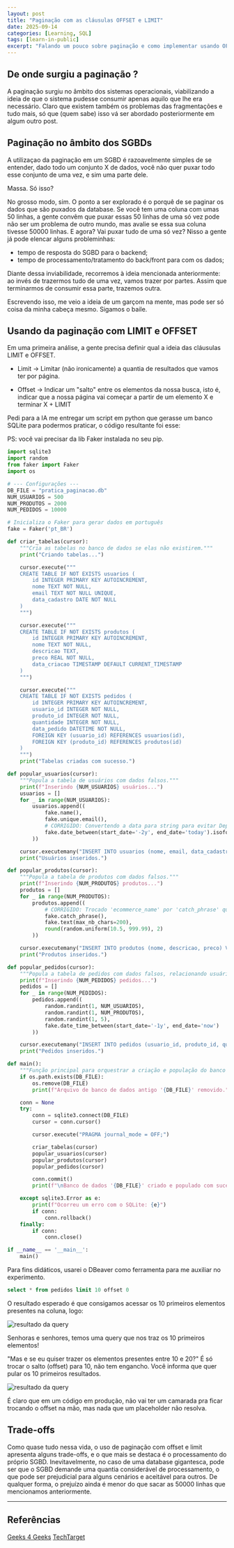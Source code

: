 ```yaml
---
layout: post
title: "Paginação com as cláusulas OFFSET e LIMIT"
date: 2025-09-14
categories: [Learning, SQL]
tags: [learn-in-public]
excerpt: "Falando um pouco sobre paginação e como implementar usando OFFSET/LIMIT, bem como os trade-offs presentes nessa opção"
---
```


## De onde surgiu a paginação ?

A paginação surgiu no âmbito dos sistemas operacionais, viabilizando a ideia de que o sistema pudesse consumir apenas aquilo que lhe era necessário. Claro que existem também os problemas das fragmentações e tudo mais, só que (quem sabe) isso vá ser abordado posteriormente em algum outro post. 

## Paginação no âmbito dos SGBDs

A utilizaçao da paginação em um SGBD é razoavelmente simples de se entender, dado todo um conjunto X de dados, você não quer puxar todo esse conjunto de uma vez, e sim uma parte dele. 

Massa. Só isso? 

No grosso modo, sim. O ponto a ser explorado é o porquê de se paginar os dados que são puxados da database. Se você tem uma coluna com umas 50 linhas, a gente convêm que puxar essas 50 linhas de uma só vez pode não ser um problema de outro mundo, mas avalie se essa sua coluna tivesse 50000 linhas. E agora? Vai puxar tudo de uma só vez? Nisso a gente já pode elencar alguns probleminhas: 

- tempo de resposta do SGBD para o backend; 
- tempo de processamento/tratamento do back/front para com os dados; 

Diante dessa inviabilidade, recorremos à ideia mencionada anteriormente: ao invés de trazermos tudo de uma vez, vamos trazer por partes. Assim que terminarmos de consumir essa parte, trazemos outra.

Escrevendo isso, me veio a ideia de um garçom na mente, mas pode ser só coisa da minha cabeça mesmo. Sigamos o baile. 

## Usando da paginação com LIMIT e OFFSET

Em uma primeira análise, a gente precisa definir qual a ideia das cláusulas LIMIT  e OFFSET. 


* Limit -> Limitar (não ironicamente) a quantia de resultados que vamos ter por página.

* Offset -> Indicar um "salto" entre os elementos da nossa busca, isto é, indicar que a nossa página vai começar a partir de um elemento X e terminar X + LIMIT 

Pedi para a IA me entregar um script em python que gerasse um banco SQLite para podermos praticar, o código resultante foi esse: 

PS: você vai precisar da lib Faker instalada no seu pip.


```python
import sqlite3
import random
from faker import Faker
import os

# --- Configurações ---
DB_FILE = "pratica_paginacao.db"
NUM_USUARIOS = 500
NUM_PRODUTOS = 2000
NUM_PEDIDOS = 10000

# Inicializa o Faker para gerar dados em português
fake = Faker('pt_BR')

def criar_tabelas(cursor):
    """Cria as tabelas no banco de dados se elas não existirem."""
    print("Criando tabelas...")

    cursor.execute("""
    CREATE TABLE IF NOT EXISTS usuarios (
        id INTEGER PRIMARY KEY AUTOINCREMENT,
        nome TEXT NOT NULL,
        email TEXT NOT NULL UNIQUE,
        data_cadastro DATE NOT NULL
    )
    """)

    cursor.execute("""
    CREATE TABLE IF NOT EXISTS produtos (
        id INTEGER PRIMARY KEY AUTOINCREMENT,
        nome TEXT NOT NULL,
        descricao TEXT,
        preco REAL NOT NULL,
        data_criacao TIMESTAMP DEFAULT CURRENT_TIMESTAMP
    )
    """)

    cursor.execute("""
    CREATE TABLE IF NOT EXISTS pedidos (
        id INTEGER PRIMARY KEY AUTOINCREMENT,
        usuario_id INTEGER NOT NULL,
        produto_id INTEGER NOT NULL,
        quantidade INTEGER NOT NULL,
        data_pedido DATETIME NOT NULL,
        FOREIGN KEY (usuario_id) REFERENCES usuarios(id),
        FOREIGN KEY (produto_id) REFERENCES produtos(id)
    )
    """)
    print("Tabelas criadas com sucesso.")

def popular_usuarios(cursor):
    """Popula a tabela de usuários com dados falsos."""
    print(f"Inserindo {NUM_USUARIOS} usuários...")
    usuarios = []
    for _ in range(NUM_USUARIOS):
        usuarios.append((
            fake.name(),
            fake.unique.email(),
            # CORRIGIDO: Convertendo a data para string para evitar DeprecationWarning
            fake.date_between(start_date='-2y', end_date='today').isoformat()
        ))

    cursor.executemany("INSERT INTO usuarios (nome, email, data_cadastro) VALUES (?, ?, ?)", usuarios)
    print("Usuários inseridos.")

def popular_produtos(cursor):
    """Popula a tabela de produtos com dados falsos."""
    print(f"Inserindo {NUM_PRODUTOS} produtos...")
    produtos = []
    for _ in range(NUM_PRODUTOS):
        produtos.append((
            # CORRIGIDO: Trocado 'ecommerce_name' por 'catch_phrase' que existe na lib
            fake.catch_phrase(),
            fake.text(max_nb_chars=200),
            round(random.uniform(10.5, 999.99), 2)
        ))

    cursor.executemany("INSERT INTO produtos (nome, descricao, preco) VALUES (?, ?, ?)", produtos)
    print("Produtos inseridos.")

def popular_pedidos(cursor):
    """Popula a tabela de pedidos com dados falsos, relacionando usuários e produtos."""
    print(f"Inserindo {NUM_PEDIDOS} pedidos...")
    pedidos = []
    for _ in range(NUM_PEDIDOS):
        pedidos.append((
            random.randint(1, NUM_USUARIOS),
            random.randint(1, NUM_PRODUTOS),
            random.randint(1, 5),
            fake.date_time_between(start_date='-1y', end_date='now')
        ))

    cursor.executemany("INSERT INTO pedidos (usuario_id, produto_id, quantidade, data_pedido) VALUES (?, ?, ?, ?)", pedidos)
    print("Pedidos inseridos.")

def main():
    """Função principal para orquestrar a criação e população do banco de dados."""
    if os.path.exists(DB_FILE):
        os.remove(DB_FILE)
        print(f"Arquivo de banco de dados antigo '{DB_FILE}' removido.")

    conn = None
    try:
        conn = sqlite3.connect(DB_FILE)
        cursor = conn.cursor()

        cursor.execute("PRAGMA journal_mode = OFF;")

        criar_tabelas(cursor)
        popular_usuarios(cursor)
        popular_produtos(cursor)
        popular_pedidos(cursor)

        conn.commit()
        print(f"\nBanco de dados '{DB_FILE}' criado e populado com sucesso!")

    except sqlite3.Error as e:
        print(f"Ocorreu um erro com o SQLite: {e}")
        if conn:
            conn.rollback()
    finally:
        if conn:
            conn.close()

if __name__ == '__main__':
    main()
``` 

Para fins didáticos, usarei o DBeaver como ferramenta para me auxiliar no experimento. 

```sql
select * from pedidos limit 10 offset 0
```

O resultado esperado é que consigamos acessar os 10 primeiros elementos presentes na coluna, logo: 

 ![resultado da query](/assets/images/screen-dbeaver-14092025.png)

Senhoras e senhores, temos uma query que nos traz os 10 primeiros elementos!

"Mas e se eu quiser trazer os elementos presentes entre 10 e 20?"
É só trocar o salto (offset) para 10, não tem engancho. Você informa que quer pular os 10 primeiros resultados.

![resultado da query](/assets/images/screen-dbeaver-14092025-2.png)

É claro que em um código em produção, não vai ter um camarada pra ficar trocando o offset na mão, mas nada que um placeholder não resolva.


## Trade-offs

Como quase tudo nessa vida, o uso de paginação com offset e limit apresenta alguns trade-offs, e o que mais se destaca é o processamento do próprio SGBD. Inevitavelmente, no caso de uma database gigantesca, pode ser que o SGBD demande uma quantia considerável de processamento, o que pode ser prejudicial para alguns cenários e aceitável para outros. De qualquer forma, o prejuízo ainda é menor do que sacar as 50000 linhas que mencionamos anteriormente. 


--- 

## Referências

[Geeks 4 Geeks](https://www.geeksforgeeks.org/mysql/pagination-using-mysql-limit-offset/)
[TechTarget](https://www.techtarget.com/whatis/definition/pagination)

